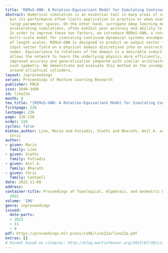 ```yaml
---
title: 'REMuS-GNN: A Rotation-Equivariant Model for Simulating Continuum Dynamics'
abstract: Numerical simulation is an essential tool in many areas of science and engineering,
  but its performance often limits application in practice or when used to explore
  large parameter spaces. On the other hand, surrogate deep learning models, while
  accelerating simulations, often exhibit poor accuracy and ability to generalise.
  In order to improve these two factors, we introduce REMuS-GNN, a rotation-equivariant
  multi-scale model for simulating continuum dynamical systems encompassing a range
  of length scales. REMuS-GNN is designed to predict an output vector field from an
  input vector field on a physical domain discretised into an unstructured set of
  nodes. Equivariance to rotations of the domain is a desirable inductive bias that
  allows the network to learn the underlying physics more efficiently, leading to
  improved accuracy and generalisation compared with similar architectures that lack
  such symmetry. We demonstrate and evaluate this method on the incompressible flow
  around elliptical cylinders.
layout: inproceedings
series: Proceedings of Machine Learning Research
publisher: PMLR
issn: 2640-3498
id: lino22a
month: 0
tex_title: "{REMuS-GNN: A Rotation-Equivariant Model for Simulating Continuum Dynamics}"
firstpage: 226
lastpage: 236
page: 226-236
order: 226
cycles: false
bibtex_author: Lino, Mario and Fotiadis, Stathi and Bharath, Anil A. and Cantwell,
  Chris
author:
- given: Mario
  family: Lino
- given: Stathi
  family: Fotiadis
- given: Anil A.
  family: Bharath
- given: Chris
  family: Cantwell
date: 2022-11-09
address:
container-title: Proceedings of Topological, Algebraic, and Geometric Learning Workshops
  2022
volume: '196'
genre: inproceedings
issued:
  date-parts:
  - 2022
  - 11
  - 9
pdf: https://proceedings.mlr.press/v196/lino22a/lino22a.pdf
extras: []
# Format based on citeproc: http://blog.martinfenner.org/2013/07/30/citeproc-yaml-for-bibliographies/
---
```

